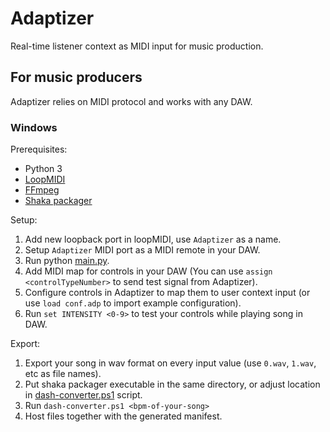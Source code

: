 # Adaptizer

Real-time listener context as MIDI input for music production.

## For music producers

Adaptizer relies on MIDI protocol and works with any DAW.

### Windows

Prerequisites:
- Python 3
- [LoopMIDI](https://www.tobias-erichsen.de/software/loopmidi.html)
- [FFmpeg](https://www.ffmpeg.org/download.html)
- [Shaka packager](https://github.com/shaka-project/shaka-packager)


Setup:
1. Add new loopback port in loopMIDI, use `Adaptizer` as a name.
1. Setup `Adaptizer` MIDI port as a MIDI remote in your DAW.
1. Run python [main.py](Instrument/main.py).
1. Add MIDI map for controls in your DAW (You can use `assign <controlTypeNumber>` to send test signal from Adaptizer).
1. Configure controls in Adaptizer to map them to user context input (or use `load conf.adp` to import example configuration).
1. Run `set INTENSITY <0-9>` to test your controls while playing song in DAW.

Export:
1. Export your song in wav format on every input value (use `0.wav`, `1.wav`, etc as file names).
1. Put shaka packager executable in the same directory, or adjust location in [dash-converter.ps1](Instrument/dash-converter.ps1) script.
1. Run `dash-converter.ps1 <bpm-of-your-song>` 
1. Host files together with the generated manifest.